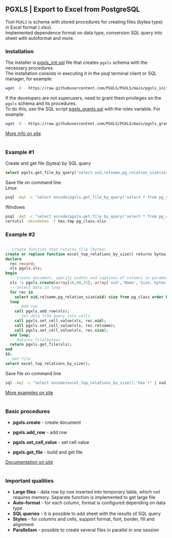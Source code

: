 ## PGXLS | Export to Excel from PostgreSQL

Tool `PGXLS` is schema with stored procedures for creating files (bytea type) in Excel format (.xlsx).\
Implemented dependence format on data type, conversion SQL query into sheet with autoformat and more.

### Installation ###

The installer is [pgxls_init.sql](https://github.com/PGXLS/PGXLS/blob/main/pgxls_init.sql) file that creates `pgxls` schema with the necessary procedures.  
The installation consists in executing it in the psql terminal client or SQL manager, for example:  

```bash
wget -O - https://raw.githubusercontent.com/PGXLS/PGXLS/main/pgxls_init.sql | psql -d [database]
```

If the developers are not superusers, need to grant them privileges on the `pgxls` schema and its procedures.  
To do this, use the SQL script [pgxls_grants.sql](https://github.com/PGXLS/PGXLS/blob/main/pgxls_grants.sql) with the roles variable. For example:

```bash
wget -O - https://raw.githubusercontent.com/PGXLS/PGXLS/main/pgxls_grants.sql | psql -d [database] -v roles=[developers]
```

[More info on site](https://pgxls.org/en/download/)
&nbsp;  
&nbsp;  

### Example #1 ###

Create and get file (bytea) by SQL query
```sql
select pgxls.get_file_by_query('select oid,relname,pg_relation_size(oid) from pg_class order by 3 desc limit 10');
```

Save file on command line\
Linux
```bash
psql -Aqt -c "select encode(pgxls.get_file_by_query('select * from pg_class'),'hex')" | xxd -r -ps > pg_class.xlsx
```

Windows
```cmd
psql -Aqt -c "select encode(pgxls.get_file_by_query('select * from pg_class'),'hex')" -o hex.tmp 
certutil -decodehex -f hex.tmp pg_class.xlsx
```

### Example #2 ###

```sql

-- Create function that returns file (bytea)
create or replace function excel_top_relations_by_size() returns bytea language plpgsql as $$
declare 
  rec record;
  xls pgxls.xls; 
begin
  -- Create document, specify widths and captions of columns in parameters
  xls := pgxls.create(array[10,80,15], array['oid','Name','Size, bytes']);
  -- Select data in loop
  for rec in
    select oid,relname,pg_relation_size(oid) size from pg_class order by 3 desc limit 10
  loop
    -- Add row
    call pgxls.add_row(xls);
    -- Set data from query into cells
    call pgxls.set_cell_value(xls, rec.oid); 
    call pgxls.set_cell_value(xls, rec.relname);
    call pgxls.set_cell_value(xls, rec.size);
  end loop;
  -- Returns file(bytea)
  return pgxls.get_file(xls); 
end
$$;
-- Get file
select excel_top_relations_by_size();

```

Save file on command line
```bash
sql -Aqt -c "select encode(excel_top_relations_by_size(),'hex')" | xxd -r -ps > top_relations_by_size.xlsx
```

[More examples on site](https://pgxls.org/en/#examples-full)
&nbsp;  
&nbsp;  

### Basic procedures ###
  
*   **pgxls.create** - create document
  
*   **pgxls.add_row** - add row
  
*   **pgxls.set_cell_value** - set cell value
  
*   **pgxls.get_file** - build and get file

[Documentation on site](https://pgxls.org/en/documentation/)
&nbsp;  
&nbsp;  


### Important qualities ### 

*   **Large files** - data row by row inserted into temporary table, which not requires memory. Separate function is implemented to get large file
*   **Auto-format** - for each column, format is configured depending on data type
*   **SQL queries** - it is possible to add sheet with the results of SQL query
*   **Styles** - for columns and cells, support format, font, border, fill and alignment
*   **Parallelism** - possible to create several files in parallel in one session
